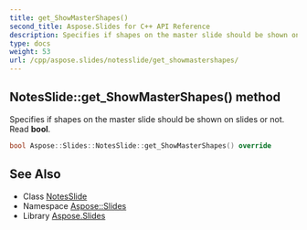 ```yaml
---
title: get_ShowMasterShapes()
second_title: Aspose.Slides for C++ API Reference
description: Specifies if shapes on the master slide should be shown on slides or not. Read bool.
type: docs
weight: 53
url: /cpp/aspose.slides/notesslide/get_showmastershapes/
---
```

## NotesSlide::get_ShowMasterShapes() method


Specifies if shapes on the master slide should be shown on slides or not. Read **bool**.

```cpp
bool Aspose::Slides::NotesSlide::get_ShowMasterShapes() override
```

## See Also

* Class [NotesSlide](./)
* Namespace [Aspose::Slides](../)
* Library [Aspose.Slides](../../)